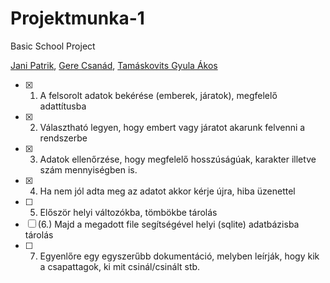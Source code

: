 # Projektmunka-1

Basic School Project

[Jani Patrik](https://github.com/OHOKs), [Gere Csanád](https://github.com/csanszy), [Tamáskovits Gyula Ákos](https://github.com/TGyAkos)

- [X] 1. A felsorolt adatok bekérése (emberek, járatok), megfelelő adattítusba
- [X] 2. Választható legyen, hogy embert vagy járatot akarunk felvenni a rendszerbe
- [X] 3. Adatok ellenőrzése, hogy megfelelő hosszúságúak, karakter illetve szám mennyiségben is.
- [X] 4. Ha nem jól adta meg az adatot akkor kérje újra, hiba üzenettel
- [ ] 5. Először helyi változókba, tömbökbe tárolás
- [ ] (6.) Majd a megadott file segítségével helyi (sqlite) adatbázisba tárolás
- [ ] 7. Egyenlőre egy egyszerűbb dokumentáció, melyben leírják, hogy kik a csapattagok, ki mit csinál/csinált stb.
